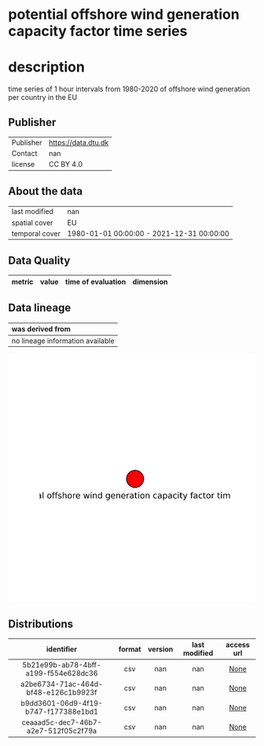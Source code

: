 
potential offshore wind generation capacity factor time series
==============================================================

# description
  
time series of 1 hour intervals from 1980-2020 of offshore wind generation per country in the EU
## Publisher

|||
| :--- | :--- |
|Publisher|https://data.dtu.dk|
|Contact|nan|
|license|CC BY 4.0|

## About the data

|||
| :--- | :--- |
|last modified|nan|
|spatial cover|EU|
|temporal cover|1980-01-01 00:00:00 - 2021-12-31 00:00:00|

## Data Quality

|metric|value|time of evaluation|dimension|
| :---: | :---: | :---: | :---: |

## Data lineage

|was derived from|
| :--- |
|no lineage information available|
  
![Lineage overview](figures/5b8b1db7-186c-4fab-9584-a87478e41c97_lineage.svg)
## Distributions

|identifier|format|version|last modified|access url|
| :---: | :---: | :---: | :---: | :---: |
|5b21e99b-ab78-4bff-a199-f554e628dc36|csv|nan|nan|[None](None)|
|a2be6734-71ac-464d-bf48-e126c1b9923f|csv|nan|nan|[None](None)|
|b9dd3601-06d9-4f19-b747-f177388e1bd1|csv|nan|nan|[None](None)|
|ceaaad5c-dec7-46b7-a2e7-512f05c2f79a|csv|nan|nan|[None](None)|

